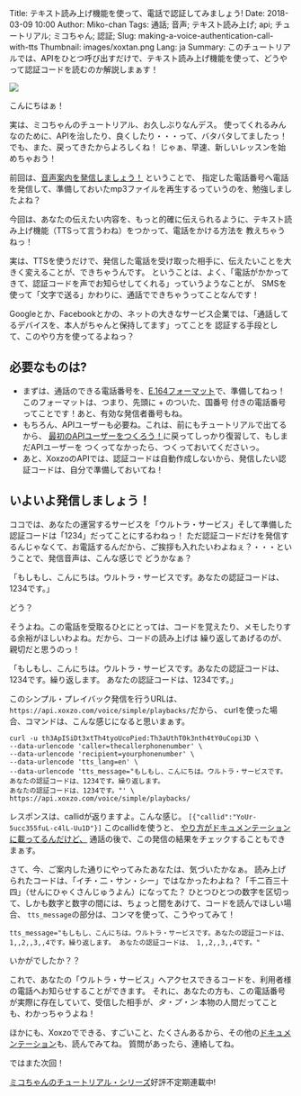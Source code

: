 Title: テキスト読み上げ機能を使って、電話で認証してみましょう!
Date: 2018-03-09 10:00
Author: Miko-chan
Tags: 通話; 音声; テキスト読み上げ; api; チュートリアル; ミコちゃん; 認証;
Slug: making-a-voice-authentication-call-with-tts
Thumbnail: images/xoxtan.png
Lang: ja
Summary: このチュートリアルでは、APIをひとつ呼び出すだけで、テキスト読み上げ機能を使って、どうやって認証コードを読むのか解説しまぁす！

<div>
  <img src="https://blog.xoxzo.com/images/xoxtan.png" class="float-lg-right lg-width200 md-width300" style="margin: 0;">
</div>

こんにちはぁ！

実は、ミコちゃんのチュートリアル、お久しぶりなんデス。
使ってくれるみんなのために、APIを治したり、良くしたり・・・って、バタバタしてましたっ！
でも、また、戻ってきたからよろしくね！
じゃぁ、早速、新しいレッスンを始めちゃおう！

前回は、[音声案内を発信しましょう！]({filename}./making-a-simple-playback-call-ja.md) ということで、
指定した電話番号へ電話を発信して、準備しておいたmp3ファイルを再生するっていうのを、勉強しましたよね？

今回は、あなたの伝えたい内容を、もっと的確に伝えられるように、テキスト読み上げ機能（TTSって言うわね）をつかって、電話をかける方法を
教えちゃうねっ！

実は、TTSを使うだけで、発信した電話を受け取った相手に、伝えたいことを大きく変えることが、できちゃうんです。
ということは、よく、「電話がかかってきて、認証コードを声でお知らせしてくれる」っていうようなことが、
SMSを使って「文字で送る」かわりに、通話でできちゃうってことなんです！

Googleとか、Facebookとかの、ネットの大きなサービス企業では、「通話してるデバイスを、本人がちゃんと保持してます」ってことを
認証する手段として、このやり方を使ってるよねっ？

<div style="clear:both;"></div>

## 必要なものは? ##

- まずは、通話のできる電話番号を、[E.164フォーマット](https://ja.wikipedia.org/wiki/E.164)で、準備してねっ！ 
このフォーマットは、つまり、先頭に + のついた、国番号 付きの電話番号ってことです！あと、有効な発信者番号もね。
- もちろん、APIユーザーも必要ね。これは、前にもチュートリアルで出てるから、
[最初のAPIユーザーをつくろう！]({filename}./create-your-first-apiuser-ja.md)に戻ってしっかり復習して、もしまだAPIユーザーを
つくってなかったら、つくっておいてくださいっ。
- あと、XoxzoのAPIでは、認証コードは自動作成しないから、発信したい認証コードは、自分で準備しておいてね！

## いよいよ発信しましょう！ ##

ココでは、あなたの運営するサービスを「ウルトラ・サービス」そして準備した認証コードは「1234」だってことにするわねっ！
ただ認証コードだけを発信するんじゃなくて、お電話するんだから、ご挨拶も入れたいわよねぇ？・・・ということで、発信音声は、こんな感じで
どうかなぁ？

「もしもし、こんにちは。ウルトラ・サービスです。あなたの認証コードは、1234です。」

どう？　

そうよね。この電話を受取るひとにとっては、コードを覚えたり、メモしたりする余裕がほしいわよね。だから、コードの読み上げは
繰り返してあげるのが、親切だと思うのっ！

「もしもし、こんにちは。ウルトラ・サービスです。あなたの認証コードは、1234です。繰り返します。
あなたの認証コードは、1234です。」

このシンプル・プレイバック発信を行うURLは、`https://api.xoxzo.com/voice/simple/playbacks/`だから、
curlを使った場合、コマンドは、こんな感じになると思いまぁす。

```
curl -u th3ApISiDt3xtTh4tyoUcoPied:Th3aUthT0k3nth4tY0uCopi3D \
--data-urlencode 'caller=thecallerphonenumber' \
--data-urlencode 'recipient=yourphonenumber' \
--data-urlencode 'tts_lang=en' \
--data-urlencode 'tts_message="もしもし、こんにちは。ウルトラ・サービスです。あなたの認証コードは、1234です。繰り返します。
あなたの認証コードは、1234です。"' \
https://api.xoxzo.com/voice/simple/playbacks/
```

レスポンスは、callidが返りますよ。こんな感じ。 `[{"callid":"YoUr-5ucc355fuL-c4lL-Uu1D"}]` 
このcallidを使うと、 [やり方がドキュメンテーションに載ってるんだけど、](http://docs.xoxzo.com/ja/voice.html#checking-call-status) 
通話の後で、この発信の結果をチェックすることもできまぁす。

さて、今、ご案内した通りにやってみたあなたは、気づいたかなぁ。
読み上げられたコードは、「イチ・二・サン・シー」ではなかったわよね？「千二百三十四」（せんにひゃくさんじゅうよん）になってた？
ひとつひとつの数字を区切って、しかも数字と数字の間には、ちょっと間をあけて、コードを読んでほしい場合、
`tts_message`の部分は、コンマを使って、こうやってみて！

`
tts_message="もしもし、こんにちは。ウルトラ・サービスです。あなたの認証コードは、 1,,2,,3,,4です。繰り返します。
あなたの認証コードは、 1,,2,,3,,4です。"
`

いかがでしたか？？

これで、あなたの「ウルトラ・サービス」へアクセスできるコードを、利用者様の電話へお知らせすることができます。
それに、あなたの方も、この電話番号が実際に存在していて、受信した相手が、*タ・ブ・ン* 本物の人間だってことも、わかっちゃうよね！

ほかにも、Xoxzoでできる、すごいこと、たくさんあるから、その他の[ドキュメンテーション](https://docs.xoxzo.com/ja/)も、読んでみてね。
質問があったら、連絡してね。

ではまた次回！

[ミコちゃんのチュートリアル・シリーズ](https://blog.xoxzo.com/ja/tag/mikochiyan/)好評不定期連載中!
